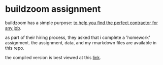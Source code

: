 buildzoom assignment
===========

buildzoom has a simple purpose:  [to help you find the perfect contractor for any job](https://www.buildzoom.com/about).  

as part of their hiring process, they asked that i complete a 'homework' assignment.  the assignment, data, and my rmarkdown files are available in this repo.  

the compiled version is best viewed at this [link](https://rawgit.com/anthonyatto/buildzoom/master/BuildZoom_Atto.html).